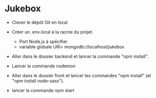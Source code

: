 # Jukebox

- Cloner le dépôt Git en local

- Créer un .env.local à la racine du projet.
   - Port Node.js à spécifier
   - variable globale URI= mongodb://localhost/jukebox
   
- Aller dans le dossier backend et lancer la commande "npm install".
- Lancer la commande nodemon

- Aller dans le dossier front et lancer les commandes "npm install" (et "npm install node-sass").
- lancer la commande npm start